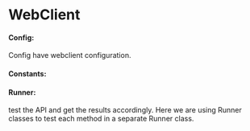 # WebClient


#### Config:
Config have webclient configuration.

#### Constants:

#### Runner:
test the API and get the results accordingly. 
Here we are using Runner classes to test each method in a 
separate Runner class.


